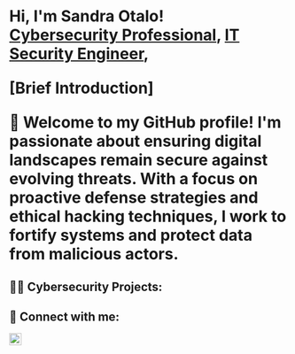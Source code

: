 <h1>Hi, I'm Sandra Otalo! <br/><a href="https://github.com/Vorfreude7">Cybersecurity Professional</a>, <a href="https://www.linkedin.com/in/sandra-otalo-b7ba39126/">IT Security Engineer</a>, 

[Brief Introduction]

👋 Welcome to my GitHub profile! I'm passionate about ensuring digital landscapes remain secure against evolving threats. With a focus on proactive defense strategies and ethical hacking techniques, I work to fortify systems and protect data from malicious actors.

<h2>👨‍💻 Cybersecurity Projects:</h2>

  
<h2> 🤳 Connect with me:</h2>


[<img align="left" alt="JoshMadakor | LinkedIn" width="22px" src="https://cdn.jsdelivr.net/npm/simple-icons@v3/icons/linkedin.svg" />][linkedin]



[linkedin]: https://www.linkedin.com/in/sandra-otalo-b7ba39126
<!--

**joshmadakor1/joshmadakor1** is a ✨ _special_ ✨ repository because its `README.md` (this file) appears on your GitHub profile.

Here are some ideas to get you started:

- 🔭 I’m currently working on ...
- 🌱 I’m currently learning ...
- 👯 I’m looking to collaborate on ...
- 🤔 I’m looking for help with ...
- 💬 Ask me about ...
- 📫 How to reach me: ...
- 😄 Pronouns: ...
- ⚡ Fun fact: ...
-->
